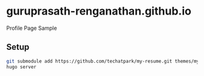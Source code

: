 # guruprasath-renganathan.github.io
Profile Page Sample

## Setup

```sh
git submodule add https://github.com/techatpark/my-resume.git themes/my-resume
hugo server
```
